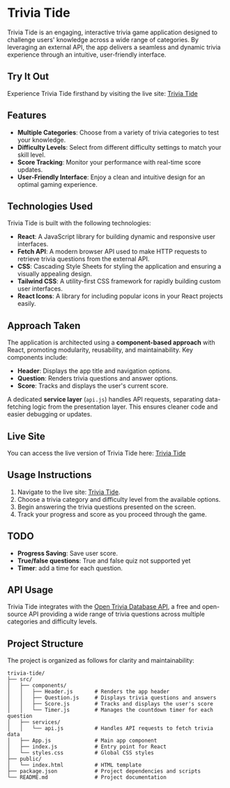 # Trivia Tide

Trivia Tide is an engaging, interactive trivia game application designed to challenge users' knowledge across a wide range of categories. By leveraging an external API, the app delivers a seamless and dynamic trivia experience through an intuitive, user-friendly interface.

## Try It Out

Experience Trivia Tide firsthand by visiting the live site: [Trivia Tide](https://trivia-tide.netlify.app/)

## Features

- **Multiple Categories**: Choose from a variety of trivia categories to test your knowledge.
- **Difficulty Levels**: Select from different difficulty settings to match your skill level.
- **Score Tracking**: Monitor your performance with real-time score updates.
- **User-Friendly Interface**: Enjoy a clean and intuitive design for an optimal gaming experience.

## Technologies Used

Trivia Tide is built with the following technologies:

- **React**: A JavaScript library for building dynamic and responsive user interfaces.
- **Fetch API**: A modern browser API used to make HTTP requests to retrieve trivia questions from the external API.
- **CSS**: Cascading Style Sheets for styling the application and ensuring a visually appealing design.
- **Tailwind CSS**: A utility-first CSS framework for rapidly building custom user interfaces.
- **React Icons**: A library for including popular icons in your React projects easily.

## Approach Taken

The application is architected using a **component-based approach** with React, promoting modularity, reusability, and maintainability. Key components include:

- **Header**: Displays the app title and navigation options.
- **Question**: Renders trivia questions and answer options.
- **Score**: Tracks and displays the user's current score.

A dedicated **service layer** (`api.js`) handles API requests, separating data-fetching logic from the presentation layer. This ensures cleaner code and easier debugging or updates.

## Live Site

You can access the live version of Trivia Tide here: [Trivia Tide](https://trivia-tide.netlify.app/)

## Usage Instructions

1. Navigate to the live site: [Trivia Tide](https://trivia-tide.netlify.app/).
2. Choose a trivia category and difficulty level from the available options.
3. Begin answering the trivia questions presented on the screen.
4. Track your progress and score as you proceed through the game.

## TODO

- **Progress Saving**: Save user score.
- **True/false questions**: True and false quiz not supported yet
- **Timer**: add a time for each question.


## API Usage

Trivia Tide integrates with the [Open Trivia Database API](https://opentdb.com/api_config.php), a free and open-source API providing a wide range of trivia questions across multiple categories and difficulty levels.

## Project Structure

The project is organized as follows for clarity and maintainability:
```
trivia-tide/
├── src/
│   ├── components/
│   │   ├── Header.js       # Renders the app header
│   │   ├── Question.js     # Displays trivia questions and answers
│   │   ├── Score.js        # Tracks and displays the user's score
│   │   └── Timer.js        # Manages the countdown timer for each question
│   ├── services/
│   │   └── api.js          # Handles API requests to fetch trivia data
│   ├── App.js              # Main app component
│   ├── index.js            # Entry point for React
│   └── styles.css          # Global CSS styles
├── public/
│   └── index.html          # HTML template
├── package.json            # Project dependencies and scripts
└── README.md               # Project documentation
```

